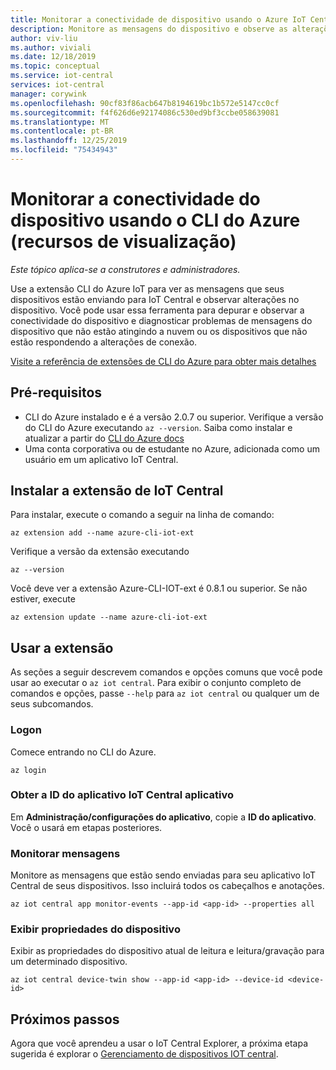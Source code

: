 ```yaml
---
title: Monitorar a conectividade de dispositivo usando o Azure IoT Central Explorer
description: Monitore as mensagens do dispositivo e observe as alterações do dispositivo gêmeo por meio da CLI do IoT Central Explorer.
author: viv-liu
ms.author: viviali
ms.date: 12/18/2019
ms.topic: conceptual
ms.service: iot-central
services: iot-central
manager: corywink
ms.openlocfilehash: 90cf83f86acb647b8194619bc1b572e5147cc0cf
ms.sourcegitcommit: f4f626d6e92174086c530ed9bf3ccbe058639081
ms.translationtype: MT
ms.contentlocale: pt-BR
ms.lasthandoff: 12/25/2019
ms.locfileid: "75434943"
---
```

# <a name="monitor-device-connectivity-using-azure-cli-preview-features"></a>Monitorar a conectividade do dispositivo usando o CLI do Azure (recursos de visualização)

*Este tópico aplica-se a construtores e administradores.*

Use a extensão CLI do Azure IoT para ver as mensagens que seus dispositivos estão enviando para IoT Central e observar alterações no dispositivo. Você pode usar essa ferramenta para depurar e observar a conectividade do dispositivo e diagnosticar problemas de mensagens do dispositivo que não estão atingindo a nuvem ou os dispositivos que não estão respondendo a alterações de conexão.

[Visite a referência de extensões de CLI do Azure para obter mais detalhes](https://docs.microsoft.com/cli/azure/ext/azure-cli-iot-ext/iot/central)

## <a name="prerequisites"></a>Pré-requisitos

+ CLI do Azure instalado e é a versão 2.0.7 ou superior. Verifique a versão do CLI do Azure executando `az --version`. Saiba como instalar e atualizar a partir do [CLI do Azure docs](https://docs.microsoft.com/cli/azure/install-azure-cli)
+ Uma conta corporativa ou de estudante no Azure, adicionada como um usuário em um aplicativo IoT Central.

## <a name="install-the-iot-central-extension"></a>Instalar a extensão de IoT Central

Para instalar, execute o comando a seguir na linha de comando:

```cmd/sh
az extension add --name azure-cli-iot-ext
```

Verifique a versão da extensão executando 
```cmd/sh
az --version
```
Você deve ver a extensão Azure-CLI-IOT-ext é 0.8.1 ou superior. Se não estiver, execute
```cmd/sh
az extension update --name azure-cli-iot-ext
```

## <a name="using-the-extension"></a>Usar a extensão

As seções a seguir descrevem comandos e opções comuns que você pode usar ao executar o `az iot central`. Para exibir o conjunto completo de comandos e opções, passe `--help` para `az iot central` ou qualquer um de seus subcomandos.

### <a name="login"></a>Logon

Comece entrando no CLI do Azure. 

```cmd/sh
az login
```

### <a name="get-the-application-id-of-your-iot-central-app"></a>Obter a ID do aplicativo IoT Central aplicativo
Em **Administração/configurações do aplicativo**, copie a **ID do aplicativo**. Você o usará em etapas posteriores.

### <a name="monitor-messages"></a>Monitorar mensagens
Monitore as mensagens que estão sendo enviadas para seu aplicativo IoT Central de seus dispositivos. Isso incluirá todos os cabeçalhos e anotações.

```cmd/sh
az iot central app monitor-events --app-id <app-id> --properties all
```

### <a name="view-device-properties"></a>Exibir propriedades do dispositivo
Exibir as propriedades do dispositivo atual de leitura e leitura/gravação para um determinado dispositivo.

```cmd/sh
az iot central device-twin show --app-id <app-id> --device-id <device-id>
```

## <a name="next-steps"></a>Próximos passos

Agora que você aprendeu a usar o IoT Central Explorer, a próxima etapa sugerida é explorar o [Gerenciamento de dispositivos IOT central](howto-manage-devices.md).
